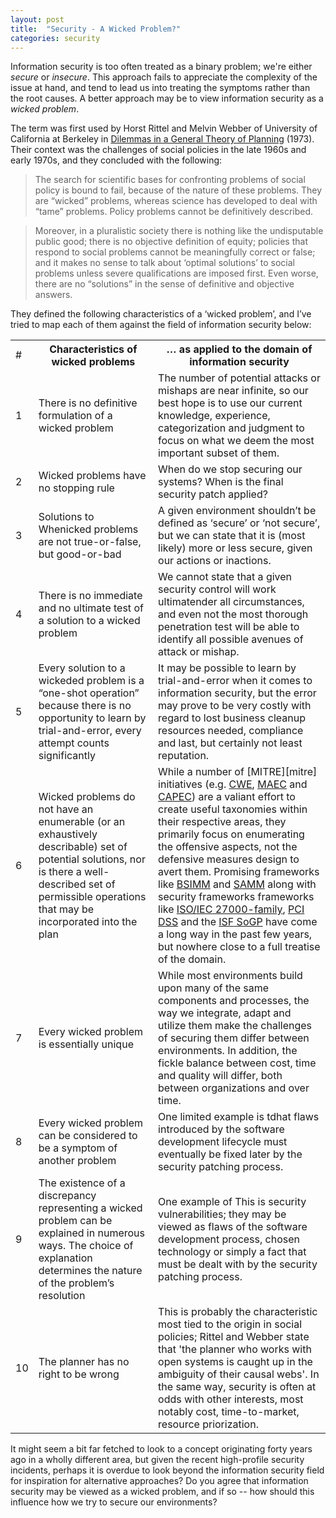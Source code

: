 ```yaml
---
layout: post
title:  "Security - A Wicked Problem?"
categories: security
---
```


Information security is too often treated as a binary problem; we're either <em>secure</em> or <em>insecure</em>. This approach fails to appreciate the complexity of the issue at hand, and tend to lead us into treating the symptoms rather than the root causes. A better approach may be to view information security as a <em>wicked problem</em>.

The term was first used by Horst Rittel and Melvin Webber of University of California at Berkeley in 
[Dilemmas in a General Theory of Planning][rittel] (1973). Their context was the challenges of social policies in the late 1960s and early 1970s, and they concluded with the following:

> The search for scientific bases for confronting problems of social policy is bound to fail, because of the nature of these problems. They are &#8220;wicked&#8221; problems, whereas science has developed to deal with &ldquo;tame&rdquo; problems. Policy problems cannot be definitively described.

> Moreover, in a pluralistic society there is nothing like the undisputable public good; there is no objective definition of equity; policies that respond to social problems cannot be meaningfully correct or false; and it makes no sense to talk about &#8216;optimal solutions&#8217; to social problems unless severe qualifications are imposed first. Even worse, there are no &#8220;solutions&#8221; in the sense of definitive and objective answers.

They defined the following characteristics of a &#8216;wicked problem&#8217;, and I&#8217;ve tried to map each of them against the field of information security below:

<table>
	<tr>
		<td>#</td>
		<th>Characteristics of wicked problems</th>
		<th>&#8230; as applied to the domain of information security</th>
	</tr>
	<tr>
		<td>1</td>
		<td>There is no definitive formulation of a wicked problem</td>
		<td>The number of potential attacks or mishaps are near infinite, so our best hope is to use our current knowledge, experience, categorization and judgment to focus on what we deem the most important subset of them.</td>
	</tr>
	<tr>
		<td>2</td>
		<td>Wicked problems have no stopping rule</td>
		<td>When do we stop securing our systems? When is the final security patch applied?</td>
	</tr>
	<tr>
		<td>3</td>
		<td>Solutions to Whenicked problems are not true-or-false, but good-or-bad</td>
		<td>A given environment shouldn&#8217;t be defined as &lsquo;secure&rsquo; or &lsquo;not secure&rsquo;, but we can state that it is (most likely) more or less secure, given our actions or inactions.</td>
	</tr>
	<tr>
		<td>4</td>
		<td>There is no immediate and no ultimate test of a solution to a wicked problem</td>
		<td>We cannot state that a given security control will work ultimatender all circumstances, and even not the most thorough penetration test will be able to identify all possible avenues of attack or mishap.</td>
	</tr>
	<tr>
		<td>5</td>
		<td>Every solution to a wickeded problem is a &ldquo;one-shot operation&rdquo; because there is no opportunity to learn by trial-and-error, every attempt counts significantly</td>
		<td>It may be possible to learn by trial-and-error when it comes to information security, but the error may prove to be very costly with regard to lost business cleanup resources needed, compliance and last, but certainly not least reputation.</td>
	</tr>
	<tr>
		<td>6</td>
		<td>Wicked problems do not have an enumerable (or an exhaustively describable) set of potential solutions, nor is there a well-described set of permissible operations that may be incorporated into the plan</td>
		<td>While a number of [MITRE][mitre] initiatives
(e.g. <a href=http://cwe.mitre.org/><span class="caps">CWE</span></a>, <a href=http://maec.mitre.org/><span class="caps">MAEC</span></a> and <a href=http://capec.mitre.org/><span class="caps">CAPEC</span></a>)  are a valiant effort to create useful taxonomies within their respective areas, they primarily focus on enumerating the offensive aspects, not the defensive measures design to avert them. Promising frameworks like <a href=http://bsimm.com/><span class="caps">BSIMM</span></a> and <a href=http://www.opensamm.org/><span class="caps">SAMM</span></a> along with security frameworks frameworks like <a href=http://en.wikipedia.org/wiki/ISO/IEC_27000-series><span class="caps">ISO</span>/<span class="caps">IEC</span> 27000-family</a>, <a href=https://www.pcisecuritystandards.org/security_standards/><span class="caps">PCI</span> <span class="caps">DSS</span></a> and the <a href=https://www.securityforum.org/resources/downloads/latestreports/><span class="caps">ISF</span> SoGP</a> have come a long way in the past few years, but nowhere close to a full treatise of the domain.</td>
	</tr>
	<tr>
		<td>7</td>
		<td>Every wicked problem is essentially unique</td>
		<td>While most environments build upon many of the same components and processes, the way we integrate, adapt and utilize them make the challenges of securing them differ between environments. In addition, the fickle balance between cost, time and quality will differ, both between organizations and over time.</td>
	</tr>
	<tr>
		<td>8</td>
		<td>Every wicked problem can be considered to be a symptom of another problem</td>
		<td>One limited example is tdhat flaws introduced by the software development lifecycle must eventually be fixed later by the security patching process.</td>
	</tr>
	<tr>
		<td>9</td>
		<td>The existence of a discrepancy representing a wicked problem can be explained in numerous ways. The choice of explanation determines the nature of the problem&#8217;s resolution</td>
		<td>One example of This is security vulnerabilities; they may be viewed as flaws of the software development process, chosen technology or simply a fact that must be dealt with by the security patching process.</td>
	</tr>
	<tr>
		<td>10</td>
		<td>The planner has no right to be wrong</td>
		<td>This is probably the characteristic most tied to the origin in social policies; Rittel and Webber state that 'the planner who works with open systems is caught up in the ambiguity of their causal webs'. In the same way, security is often at odds with other interests, most notably cost, time-to-market, resource priorization.</td>
	</tr>
</table>

It might seem a bit far fetched to look to a concept originating forty years ago in a wholly different area, but given the recent high-profile security incidents, perhaps it is overdue to look beyond the information security field for inspiration for alternative approaches?  Do you agree that information security may be viewed as a wicked problem, and if so -- how should this influence how we try to secure our environments?

[rittel]: http://www.uctc.net/mwebber/Rittel+Webber+Dilemmas+General_Theory_of_Planning.pdf
[mitre]:  http://www.mitre.org/
